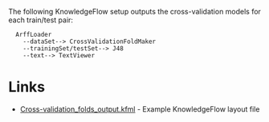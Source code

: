 The following KnowledgeFlow setup outputs the cross-validation models for each train/test pair:

```text
  ArffLoader
    --dataSet--> CrossValidationFoldMaker
    --trainingSet/testSet--> J48
    --text--> TextViewer
```

# Links
* [Cross-validation_folds_output.kfml](files/Cross-validation_folds_output.kfml) - Example KnowledgeFlow layout file
